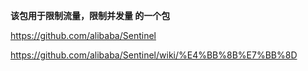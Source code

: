 
**该包用于限制流量，限制并发量 的一个包**

https://github.com/alibaba/Sentinel


https://github.com/alibaba/Sentinel/wiki/%E4%BB%8B%E7%BB%8D


